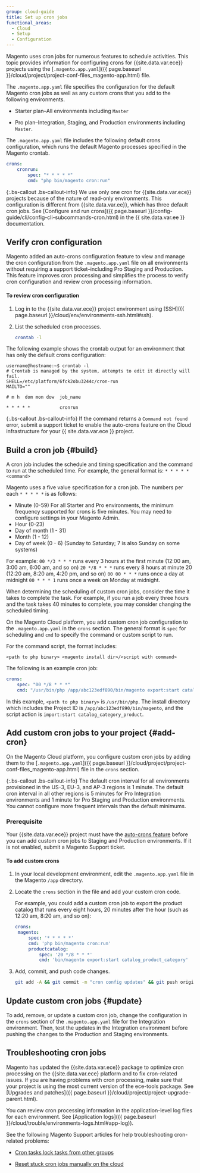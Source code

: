 ```yaml
---
group: cloud-guide
title: Set up cron jobs
functional_areas:
  - Cloud
  - Setup
  - Configuration
---
```


Magento uses cron jobs for numerous features to schedule activities. This topic provides information for configuring crons for {{site.data.var.ece}} projects using the [`.magento.app.yaml`]({{ page.baseurl }}/cloud/project/project-conf-files_magento-app.html) file.

The `.magento.app.yaml` file specifies the configuration for the default Magento cron jobs as well as any custom crons that you add to the following environments.

* Starter plan–All environments including `Master`

* Pro plan–Integration, Staging, and Production environments including `Master`.

The `.magento.app.yaml` file includes the following default crons configuration, which runs the default Magento processes specified in the Magento crontab.

```yaml
crons:
    cronrun:
        spec: "* * * * *"
        cmd: "php bin/magento cron:run"
```

{:.bs-callout .bs-callout-info}
We use only one cron for {{site.data.var.ece}} projects because of the nature of read-only environments. This configuration is different from {{site.data.var.ee}}, which has three default cron jobs. See [Configure and run crons]({{ page.baseurl }}/config-guide/cli/config-cli-subcommands-cron.html) in the {{ site.data.var.ee }} documentation.

## Verify cron configuration

Magento added an auto-crons configuration feature to view and manage the cron configuration from the `.magento.app.yaml` file on all environments without requiring a support ticket–including Pro Staging and Production. This feature improves cron processing and simplifies the process to verify cron configuration and review cron processing information.

####  To review cron configuration

1. Log in to the {{site.data.var.ece}} project environment using [SSH]({{ page.baseurl }}/cloud/env/environments-ssh.html#ssh).

1. List the scheduled cron processes.

   ```bash
   crontab -l
   ```

The following example shows the crontab output for an environment that has only the default crons configuration:

```terminal
username@hostname:~$ crontab -l
# Crontab is managed by the system, attempts to edit it directly will fail.
SHELL=/etc/platform/6fck2obu3244c/cron-run
MAILTO=""

# m h  dom mon dow  job_name

* * * * *           cronrun
```

{:.bs-callout .bs-callout-info}
If the command returns a `Command not found` error, submit a support ticket to enable the auto-crons feature on the Cloud infrastructure for your {{ site.data.var.ece }} project.

## Build a cron job {#build}

A cron job includes the schedule and timing specification and the command to run at the scheduled time. For example, the general format is: `* * * * * <command>`

Magento uses a five value specification for a cron job. The numbers per each `* * * * *` is as follows:

* Minute (0-59)  For all Starter and Pro environments, the minimum frequency supported for crons is five minutes. You may need to configure settings in your Magento Admin.
* Hour (0-23)
* Day of month (1 - 31)
* Month (1 - 12)
* Day of week (0 - 6) (Sunday to Saturday; 7 is also Sunday on some systems)

For example:
`00 */3 * * *` runs every 3 hours at the first minute (12:00 am, 3:00 am, 6:00 am, and so on) `20 */8 * * *` runs every 8 hours at minute 20 (12:20 am, 8:20 am, 4:20 pm, and so on) `00 00 * * *` runs once a day at midnight `00 * * * 1` runs once a week on Monday at midnight.

When determining the scheduling of custom cron jobs, consider the time it takes to complete the task. For example, if you run a job every three hours and the task takes 40 minutes to complete, you may consider changing the scheduled timing.

On the Magento Cloud platform, you add custom cron job configuration to the `.magento.app.yaml` in the `crons` section. The general format is `spec` for scheduling and `cmd` to specify the command or custom script to run.

For the command script, the format includes:

`<path to php binary> <magento install dir>/<script with command>`

The following is an example cron job:

```yaml
crons:
    spec: "00 */8 * * *"
    cmd: "/usr/bin/php /app/abc123edf890/bin/magento export:start catalog_category_product"
```

In this example, `<path to php binary>` is `/usr/bin/php`. The install directory which includes the Project ID is `/app/abc123edf890/bin/magento`, and the script action is `import:start catalog_category_product`.

## Add custom cron jobs to your project {#add-cron}

On the Magento Cloud platform, you configure custom cron jobs by adding them to the [`.magento.app.yaml`]({{ page.baseurl }}/cloud/project/project-conf-files_magento-app.html) file in the `crons` section.

{:.bs-callout .bs-callout-info}
The default cron interval for all environments provisioned in the US-3, EU-3, and AP-3 regions is 1 minute. The default cron interval in all other regions is 5 minutes for Pro Integration environments and 1 minute for Pro Staging and Production environments. You cannot configure more frequent intervals than the default minimums.

### Prerequisite

Your {{site.data.var.ece}} project must have the [auto-crons feature](#verify-cron-configuration) before you can add custom cron jobs to Staging and Production environments. If it is not enabled, submit a Magento Support ticket.

#### To add custom crons

1. In your local development environment, edit the `.magento.app.yaml` file in the Magento `/app` directory.

1. Locate the `crons` section in the file and add your custom cron code.

   For example, you could add a custom cron job to export the product catalog that runs every eight hours, 20 minutes after the hour (such as 12:20 am, 8:20 am, and so on):

   ```yaml
   crons:
    magento:
        spec: '* * * * *'
        cmd: 'php bin/magento cron:run'
        productcatalog:
            spec: '20 */8 * * *'
            cmd: 'bin/magento export:start catalog_product_category'
    ```

1. Add, commit, and push code changes.

   ```bash
   git add -A && git commit -m "cron config updates" && git push origin <branch-name>
   ```

## Update custom cron jobs {#update}

To add, remove, or update a custom cron job, change the configuration in the `crons` section of the `.magento.app.yaml` file for the Integration environment. Then, test the updates in the Integration environment before pushing the changes to the Production and Staging environments.

## Troubleshooting cron jobs

Magento has updated the {{site.data.var.ece}} package to optimize cron processing on the {{site.data.var.ece} platform and to fix cron-related issues. If you are having problems with cron processing, make sure that your project is using the most current version of the ece-tools package. See [Upgrades and patches]({{ page.baseurl }}/cloud/project/project-upgrade-parent.html).

You can review cron processing information in the application-level log files for each environment. See [Application logs]({{ page.baseurl }}/cloud/trouble/environments-logs.html#app-log)).

See the following Magento Support articles for help troubleshooting cron-related problems:

* [Cron tasks lock tasks from other groups](https://support.magento.com/hc/en-us/articles/360029219812-Cron-tasks-lock-tasks-from-other-groups)

* [Reset stuck cron jobs manually on the cloud](https://support.magento.com/hc/en-us/articles/360000097713-Reset-stuck-Magento-cron-jobs-manually-on-Cloud)
